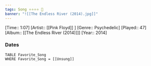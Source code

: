 ```yaml
---
tags: Song ⭐⭐⭐⭐ 💛
banner: "![[The Endless River (2014).jpg]]"
---
```

[Time:: 1:07]
[Artist:: [[Pink Floyd]] ]
[Genre:: Psychedelic]
[Played:: 47]
[Album:: [[The Endless River (2014)]]]
[Year:: 2014]
### Dates
````dataview
TABLE Favorite_Song
WHERE Favorite_Song = [[Unsung]]
````